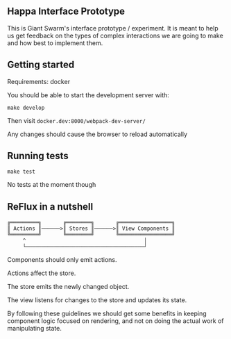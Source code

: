 Happa Interface Prototype
-------------------------

This is Giant Swarm's interface prototype / experiment. It is meant to help us
get feedback on the types of complex interactions we are going to make and how
best to implement them.


Getting started
---------------

Requirements: docker

You should be able to start the development server with:

`make develop`

Then visit `docker.dev:8000/webpack-dev-server/`

Any changes should cause the browser to reload automatically

Running tests
-------------

`make test`

No tests at the moment though


ReFlux in a nutshell
--------------------
```
╔═════════╗       ╔════════╗       ╔═════════════════╗
║ Actions ║──────>║ Stores ║──────>║ View Components ║
╚═════════╝       ╚════════╝       ╚═════════════════╝
     ^                                      │
     └──────────────────────────────────────┘
```
Components should only emit actions.

Actions affect the store.

The store emits the newly changed object.

The view listens for changes to the store and updates its state.

By following these guidelines we should get some benefits in keeping component
logic focused on rendering, and not on doing the actual work of manipulating
state.
